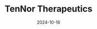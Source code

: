 ---  
layout: startup_page  
title: "TenNor Therapeutics"  
id: "tennorx.com"  
permalink: "/tennortherapeuticstennorx.com10162024/"  
website: "https://www.tennorx.com/"  
funding_round: "Series E"  
funding_amount: "¥300M"  
investors: "AMR Action Fund, Zhongshan Venture Capital"  
about: "TenNor Therapeutics is a clinical-stage company focused on developing new therapies for unmet needs in infectious diseases. Their lead product, rifasutenizol, targets Helicobacter pylori infection, while another, rifaquizinone, addresses medical device infections. The company utilizes a multi-targeting drug conjugate technology platform."  
markets: "Biotechnology, Pharmaceuticals, Infectious Diseases, Drug Discovery"  
hq: "Suzhou, Jiangsu, China"  
founded_year: "2013"  
linkedin: "https://www.linkedin.com/company/tennor"  
twitter: ""  
instagram: ""  
facebook: ""  
crunchbase: "https://www.crunchbase.com/organization/tennor-therapeutics?utm_source=linkedin&utm_medium=referral&utm_campaign=linkedin_companies&utm_content=profile_cta_anon&trk=funding_crunchbase"  
pitchbook: "https://pitchbook.com/profiles/company/100454-32"  

date_display: "16-Oct-2024"  
date: "2024-10-16"

# SEO Optimization  
meta_title: "TenNor Therapeutics - Series E Funding (¥300M)"  
meta_description: "TenNor Therapeutics, TenNor Therapeutics is a clinical-stage company focused on developing new therapies for unmet needs in infectious diseases. Their lead product, rifasu..."  
meta_keywords: "TenNor Therapeutics, Biotechnology, Pharmaceuticals, Infectious Diseases, Drug Discovery, Series E funding"  
canonical_url: "https://startup.projectstartups.com/tennortherapeuticstennorx.com10162024/"  
---
